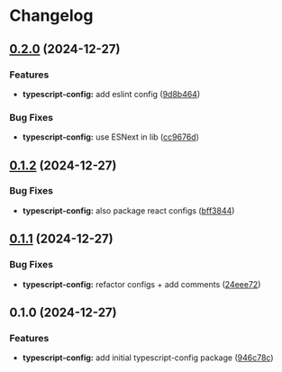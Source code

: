 # Changelog

## [0.2.0](https://github.com/fuf-stack/ts-project-setup/compare/typescript-config-v0.1.2...typescript-config-v0.2.0) (2024-12-27)


### Features

* **typescript-config:** add eslint config ([9d8b464](https://github.com/fuf-stack/ts-project-setup/commit/9d8b464dbe48c5f5e6786036e3259df56b4ea686))


### Bug Fixes

* **typescript-config:** use ESNext in lib ([cc9676d](https://github.com/fuf-stack/ts-project-setup/commit/cc9676d6d13bfbbd15e75b292a3b2de7df56d915))

## [0.1.2](https://github.com/fuf-stack/ts-project-setup/compare/typescript-config-v0.1.1...typescript-config-v0.1.2) (2024-12-27)


### Bug Fixes

* **typescript-config:** also package react configs ([bff3844](https://github.com/fuf-stack/ts-project-setup/commit/bff38442f42682bfc88bb8ec1ae97d88a95c2d8f))

## [0.1.1](https://github.com/fuf-stack/ts-project-setup/compare/typescript-config-v0.1.0...typescript-config-v0.1.1) (2024-12-27)


### Bug Fixes

* **typescript-config:** refactor configs + add comments ([24eee72](https://github.com/fuf-stack/ts-project-setup/commit/24eee72b2a8fea9bbf3c5d48c08a5c1f23533fad))

## 0.1.0 (2024-12-27)


### Features

* **typescript-config:** add initial typescript-config package ([946c78c](https://github.com/fuf-stack/ts-project-setup/commit/946c78c78325ef332b9bce1eeae62785958668b5))
